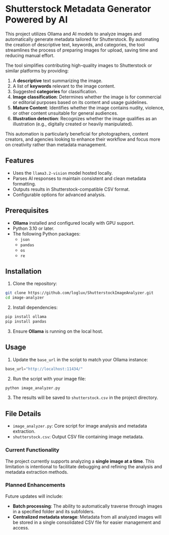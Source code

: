 # Shutterstock Metadata Generator Powered by AI

This project utilizes Ollama and AI models to analyze images and automatically generate metadata tailored for Shutterstock. By automating the creation of descriptive text, keywords, and categories, the tool streamlines the process of preparing images for upload, saving time and reducing manual effort.

The tool simplifies contributing high-quality images to Shutterstock or similar platforms by providing:

1. A **descriptive** text summarizing the image.
2. A list of **keywords** relevant to the image content.
3. Suggested **categories** for classification.
4. **Image classification**: Determines whether the image is for commercial or editorial purposes based on its content and usage guidelines.
5. **Mature Content**: Identifies whether the image contains nudity, violence, or other content unsuitable for general audiences.
6. **Illustration detection**: Recognizes whether the image qualifies as an illustration (e.g., digitally created or heavily manipulated).

This automation is particularly beneficial for photographers, content creators, and agencies looking to enhance their workflow and focus more on creativity rather than metadata management.

## Features

-   Uses the `llama3.2-vision` model hosted locally.
-   Parses AI responses to maintain consistent and clean metadata formatting.
-   Outputs results in Shutterstock-compatible CSV format.
-   Configurable options for advanced analysis.

## Prerequisites

-   **Ollama** installed and configured locally with GPU support.
-   Python 3.10 or later.
-   The following Python packages:
    -   `json`
    -   `pandas`
    -   `os`
    -   `re`

## Installation

1.  Clone the repository:
```bash
git clone https://github.com/loglux/ShutterstockImageAnalyzer.git
cd image-analyzer
```
2.  Install dependencies:
```bash
pip install ollama
pip install pandas
``` 
    
3.  Ensure **Ollama** is running on the local host.
   

## Usage

1.  Update the `base_url` in the script to match your Ollama instance:
    
```python
base_url="http://localhost:11434/"
``` 
    
2.  Run the script with your image file:
```bash
python image_analyzer.py
``` 
    
3.  The results will be saved to `shutterstock.csv` in the project directory.
    

## File Details

-   `image_analyzer.py`: Core script for image analysis and metadata extraction.
-   `shutterstock.csv`: Output CSV file containing image metadata.

### Current Functionality

The project currently supports analyzing a **single image at a time**. This limitation is intentional to facilitate debugging and refining the analysis and metadata extraction methods.

### Planned Enhancements

Future updates will include:

-   **Batch processing**: The ability to automatically traverse through images in a specified folder and its subfolders.
-   **Centralized metadata storage**: Metadata from all analyzed images will be stored in a single consolidated CSV file for easier management and access.
